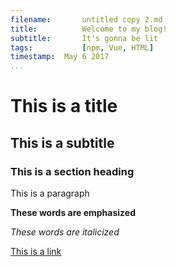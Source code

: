 ```yaml
---
filename:		untitled copy 2.md
title:			Welcome to my blog!
subtitle:		It's gonna be lit
tags:			[npm, Vue, HTML]
timestamp:	May 6 2017  
...
```


# This is a title
## This is a subtitle
### This is a section heading

This is a paragraph

**These words are emphasized**

*These words are italicized*

[This is a link](#)


